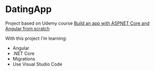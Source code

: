 # DatingApp
Project based on Udemy course [Build an app with ASPNET Core and Angular from scratch](https://www.udemy.com/build-an-app-with-aspnet-core-and-angular-from-scratch/)


With this project I'm learning:

- Angular
- .NET Core
- Migrations
- Use Visual Studio Code
